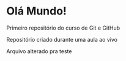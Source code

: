 # Olá Mundo!
Primeiro repositório do curso de Git e GitHub

Repositório criado durante uma aula ao vivo

Arquivo alterado pra teste